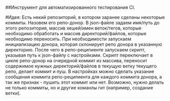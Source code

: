##Инструмент для автоматизированного тестирования CI.

#Идея:
Есть некий репозиторий, в котором заранее сделаны некоторые коммиты. Назовем его репо-донор.
В json-файле задаем имя/путь до этого репозитория, массив хешей/имен веток/тегов, которые необходимо обработать и массив директорий/файлов,  которые необходимо переносить.
При необходимости запускаем инициализацию донора, которая склонирует репо донора в указанную директорию.
После чего в репо-реципиенте запускаем скрипт, указывая путь к json-файлу с настройками.
Скрипт переключает в цикле репо-донор на очередной коммит из массива, переносит содержимое нужных директорий/файлов в текущую ветку текущего репо, делает коммит и пуш.
В настройках можно сделать указание сообщения коммита репо-реципиента для каждого коммита донора, а так же признак - пушить этот коммит или нет.
Возможно, нужно делать не только коммиты, но и другие команлы гит (например, создание ветки).